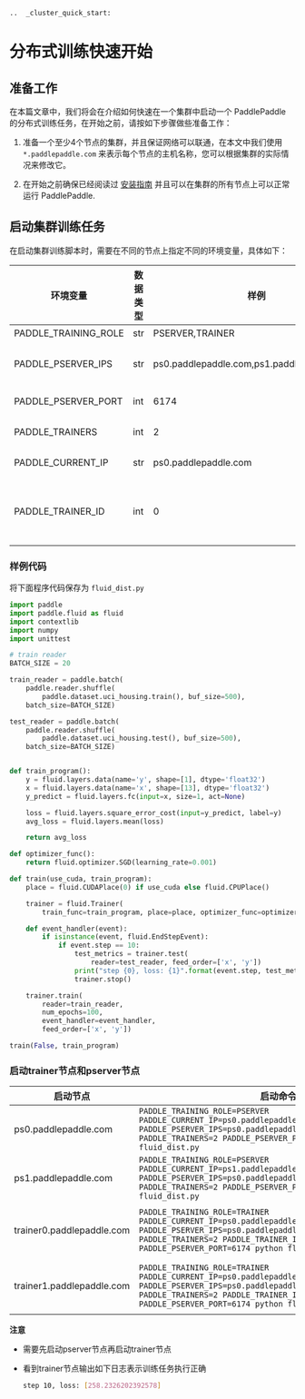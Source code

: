 ```eval_rst
..  _cluster_quick_start:
```

# 分布式训练快速开始

## 准备工作

在本篇文章中，我们将会在介绍如何快速在一个集群中启动一个 PaddlePaddle 的分布式训练任务，在开始之前，请按如下步骤做些准备工作：

1. 准备一个至少4个节点的集群，并且保证网络可以联通，在本文中我们使用 `*.paddlepaddle.com` 来表示每个节点的主机名称，您可以根据集群的实际情况来修改它。

2. 在开始之前确保已经阅读过 [安装指南](quick_start_install) 并且可以在集群的所有节点上可以正常运行 PaddlePaddle.

## 启动集群训练任务

在启动集群训练脚本时，需要在不同的节点上指定不同的环境变量，具体如下：

| 环境变量 | 数据类型 | 样例 | 描述 |
| -- | -- | -- | -- |
| PADDLE_TRAINING_ROLE | str | PSERVER,TRAINER | 训练节点的角色 |
| PADDLE_PSERVER_IPS | str | ps0.paddlepaddle.com,ps1.paddlepaddle.com... | 所有 pserver 节点的 IP 地址或 hostname, 用","分隔 |
| PADDLE_PSERVER_PORT | int | 6174 | pserver 节点监听的端口 |
| PADDLE_TRAINERS | int | 2 | 训练任务中 trainer 节点的数量 |
| PADDLE_CURRENT_IP | str | ps0.paddlepaddle.com | 当前 pserver 节点的 IP 地址或 hostanme |
| PADDLE_TRAINER_ID | int | 0 | 当前 trainer 节点的唯一 ID, 取值范围为从0开始到PADDLE_TRAINERS-1 |

### 样例代码

将下面程序代码保存为 `fluid_dist.py`

```python
import paddle
import paddle.fluid as fluid
import contextlib
import numpy
import unittest

# train reader
BATCH_SIZE = 20

train_reader = paddle.batch(
    paddle.reader.shuffle(
        paddle.dataset.uci_housing.train(), buf_size=500),
    batch_size=BATCH_SIZE)

test_reader = paddle.batch(
    paddle.reader.shuffle(
        paddle.dataset.uci_housing.test(), buf_size=500),
    batch_size=BATCH_SIZE)


def train_program():
    y = fluid.layers.data(name='y', shape=[1], dtype='float32')
    x = fluid.layers.data(name='x', shape=[13], dtype='float32')
    y_predict = fluid.layers.fc(input=x, size=1, act=None)

    loss = fluid.layers.square_error_cost(input=y_predict, label=y)
    avg_loss = fluid.layers.mean(loss)

    return avg_loss

def optimizer_func():
    return fluid.optimizer.SGD(learning_rate=0.001)

def train(use_cuda, train_program):
    place = fluid.CUDAPlace(0) if use_cuda else fluid.CPUPlace()

    trainer = fluid.Trainer(
        train_func=train_program, place=place, optimizer_func=optimizer_func)

    def event_handler(event):
        if isinstance(event, fluid.EndStepEvent):
            if event.step == 10:
                test_metrics = trainer.test(
                    reader=test_reader, feed_order=['x', 'y'])
                print("step {0}, loss: {1}".format(event.step, test_metrics))
                trainer.stop()

    trainer.train(
        reader=train_reader,
        num_epochs=100,
        event_handler=event_handler,
        feed_order=['x', 'y'])

train(False, train_program)
```

### 启动trainer节点和pserver节点

| 启动节点 | 启动命令 | 说明 |
| -- | -- | -- |
| ps0.paddlepaddle.com | `PADDLE_TRAINING_ROLE=PSERVER PADDLE_CURRENT_IP=ps0.paddlepaddle.com PADDLE_PSERVER_IPS=ps0.paddlepaddle.com,ps1.paddlepaddle.com PADDLE_TRAINERS=2 PADDLE_PSERVER_PORT=6174 python fluid_dist.py` | 启动 pserver 节点 |
| ps1.paddlepaddle.com | `PADDLE_TRAINING_ROLE=PSERVER PADDLE_CURRENT_IP=ps1.paddlepaddle.com PADDLE_PSERVER_IPS=ps0.paddlepaddle.com,ps1.paddlepaddle.com PADDLE_TRAINERS=2 PADDLE_PSERVER_PORT=6174 python fluid_dist.py` | 启动 pserver 节点 |
| trainer0.paddlepaddle.com | `PADDLE_TRAINING_ROLE=TRAINER PADDLE_CURRENT_IP=ps0.paddlepaddle.com PADDLE_PSERVER_IPS=ps0.paddlepaddle.com,ps1.paddlepaddle.com PADDLE_TRAINERS=2 PADDLE_TRAINER_ID=0 PADDLE_PSERVER_PORT=6174 python fluid_dist.py` | 启动第0号 trainer 节点 |
| trainer1.paddlepaddle.com | `PADDLE_TRAINING_ROLE=TRAINER PADDLE_CURRENT_IP=ps0.paddlepaddle.com PADDLE_PSERVER_IPS=ps0.paddlepaddle.com,ps1.paddlepaddle.com PADDLE_TRAINERS=2 PADDLE_TRAINER_ID=1 PADDLE_PSERVER_PORT=6174 python fluid_dist.py` | 启动第1号 trainer 节点 |

**注意**

- 需要先启动pserver节点再启动trainer节点
- 看到trainer节点输出如下日志表示训练任务执行正确

  ```bash
  step 10, loss: [258.2326202392578]
  ```
